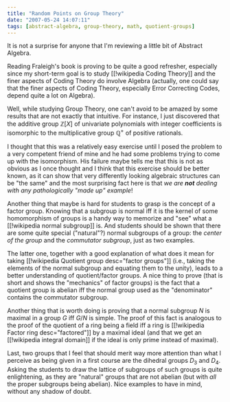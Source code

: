 ```yaml
---
title: "Random Points on Group Theory"
date: "2007-05-24 14:07:11"
tags: [abstract-algebra, group-theory, math, quotient-groups]
---
```


It is not a surprise for anyone that I'm reviewing a little bit of Abstract
Algebra.

Reading Fraleigh's book is proving to be quite a good refresher, especially
since my short-term goal is to study [[!wikipedia Coding Theory]] and the
finer aspects of Coding Theory do involve Algebra (actually, one could say
that the finer aspects of Coding Theory, especially Error Correcting Codes,
depend quite a lot on Algebra).

Well, while studying Group Theory, one can't avoid to be amazed by some
results that are not exactly that intuitive. For instance, I just discovered
that the additive group $\mathbb Z[X]$ of univariate polynomials with
integer coefficients is isomorphic to the multiplicative group $\mathbb Q^+$
of positive rationals.

I thought that this was a relatively easy exercise until I posed the problem
to a very competent friend of mine and he had some problems trying to come
up with the isomorphism. His failure maybe tells me that this is not as
obvious as I once thought and I think that this exercise should be better
known, as it can show that very differently looking algebraic structures can
be "the same" and the most surprising fact here is that *we are **not**
dealing with any pathologically "made up" example*!

Another thing that maybe is hard for students to grasp is the concept of a
factor group. Knowing that a subgroup is normal iff it is the kernel of some
homomorphism of groups is a handy way to memorize and "see" what a
[[!wikipedia normal subgroup]] is. And students should be shown that there
are some quite special ("natural"?) normal subgroups of a group: the *center
of the group* and the *commutator subgroup*, just as two examples.

The latter one, together with a good explanation of what does it mean for
taking [[!wikipedia Quotient group desc="factor groups"]] (i.e., taking the
elements of the normal subgroup and equating them to the unity), leads to a
better understanding of quotient/factor groups. A nice thing to prove (that
is short and shows the "mechanics" of factor groups) is the fact that a
quotient group is abelian iff the normal group used as the "denominator"
contains the commutator subgroup.

Another thing that is worth doing is proving that a normal subgroup $N$ is
maximal in a group $G$ iff $G/N$ is simple. The proof of this fact is
analogous to the proof of the quotient of a ring being a field iff a ring is
[[!wikipedia Factor ring desc="factored"]] by a maximal ideal (and that we
get an [[!wikipedia integral domain]] if the ideal is only prime instead of
maximal).

Last, two groups that I feel that should merit way more attention than what
I perceive as being given in a first course are the dihedral groups $D_3$
and $D_4$. Asking the students to draw the lattice of subgroups of such
groups is quite enlightening, as they are "natural" groups that are not
abelian (but with *all* the proper subgroups being abelian). Nice examples
to have in mind, without any shadow of doubt.

